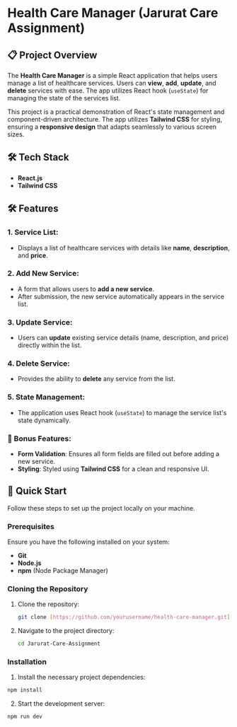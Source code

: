 # Health Care Manager (Jarurat Care Assignment)

## 📋 Project Overview
The **Health Care Manager** is a simple React application that helps users manage a list of healthcare services. Users can **view**, **add**, **update**, and **delete** services with ease. The app utilizes React hook (`useState`) for managing the state of the services list.

This project is a practical demonstration of React's state management and component-driven architecture. The app utilizes **Tailwind CSS** for styling, ensuring a **responsive design** that adapts seamlessly to various screen sizes.

## 🛠️ Tech Stack
- **React.js**
- **Tailwind CSS**

## 🛠️ Features

### 1. Service List:
- Displays a list of healthcare services with details like **name**, **description**, and **price**.

### 2. Add New Service:
- A form that allows users to **add a new service**.
- After submission, the new service automatically appears in the service list.

### 3. Update Service:
- Users can **update** existing service details (name, description, and price) directly within the list.

### 4. Delete Service:
- Provides the ability to **delete** any service from the list.

### 5. State Management:
- The application uses React hook (`useState`) to manage the service list's state dynamically.

### 🏅 Bonus Features:
- **Form Validation**: Ensures all form fields are filled out before adding a new service.
- **Styling**: Styled using **Tailwind CSS** for a clean and responsive UI.

## 🚀 Quick Start
Follow these steps to set up the project locally on your machine.

### Prerequisites
Ensure you have the following installed on your system:
- **Git**
- **Node.js**
- **npm** (Node Package Manager)

### Cloning the Repository
1. Clone the repository:
    ```bash
    git clone [https://github.com/yourusername/health-care-manager.git](https://github.com/kirtiiraghav/Jarurat-Care-Assignment)
    ```
2. Navigate to the project directory:
    ```bash
    cd Jarurat-Care-Assignment
    ```

### Installation
1. Install the necessary project dependencies:
```bash
npm install
```
2. Start the development server:
```bash
npm run dev
```

